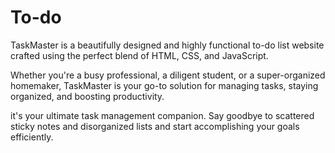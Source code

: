 # To-do
TaskMaster is a beautifully designed and highly functional to-do list website crafted using the perfect blend of HTML, CSS, and JavaScript. 

 Whether you're a busy professional, a diligent student, or a super-organized homemaker, TaskMaster is your go-to solution for managing tasks, staying organized, and boosting productivity.

it's your ultimate task management companion. Say goodbye to scattered sticky notes and disorganized lists and start accomplishing your goals efficiently.
